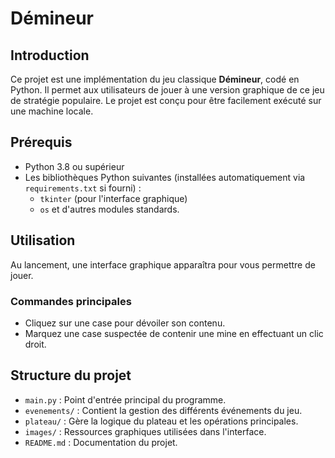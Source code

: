 # Démineur

## Introduction
Ce projet est une implémentation du jeu classique **Démineur**, codé en Python. Il permet aux utilisateurs de jouer à une version graphique de ce jeu de stratégie populaire. Le projet est conçu pour être facilement exécuté sur une machine locale.

## Prérequis
- Python 3.8 ou supérieur
- Les bibliothèques Python suivantes (installées automatiquement via `requirements.txt` si fourni) :
  - `tkinter` (pour l'interface graphique)
  - `os` et d'autres modules standards.

## Utilisation
Au lancement, une interface graphique apparaîtra pour vous permettre de jouer.

### Commandes principales
- Cliquez sur une case pour dévoiler son contenu.
- Marquez une case suspectée de contenir une mine en effectuant un clic droit.

## Structure du projet

- `main.py` : Point d'entrée principal du programme.
- `evenements/` : Contient la gestion des différents événements du jeu.
- `plateau/` : Gère la logique du plateau et les opérations principales.
- `images/` : Ressources graphiques utilisées dans l'interface.
- `README.md` : Documentation du projet.
